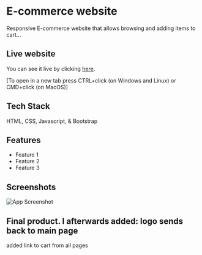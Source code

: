    
# E-commerce website                     
 
Responsive E-commerce website that allows  browsing and adding items to cart...

## Live website   

You can see it live by clicking [here](https://timolansberry.github.io/Ecommerce-website/).

[To open in a new tab press CTRL+click (on Windows and Linux) or CMD+click (on MacOS)]

## Tech Stack

HTML, CSS, Javascript, & Bootstrap

## Features

- Feature 1
- Feature 2
- Feature 3

## Screenshots

![App Screenshot](https://via.placeholder.com/468x300?text=App+Screenshot+Here)

Final product. I afterwards added:
logo sends back to main page
--
added link to cart from all pages
